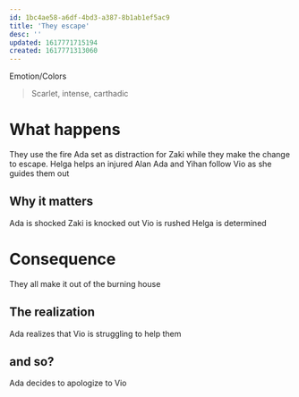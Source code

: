 ```yaml
---
id: 1bc4ae58-a6df-4bd3-a387-8b1ab1ef5ac9
title: 'They escape'
desc: ''
updated: 1617771715194
created: 1617771313060
---
```

Emotion/Colors
> Scarlet, intense, carthadic

# What happens
They use the fire Ada set as distraction for Zaki while they make the change to escape.
Helga helps an injured Alan
Ada and Yihan follow Vio as she guides them out

##  Why it matters
Ada is shocked
Zaki is knocked out
Vio is rushed
Helga is determined

# Consequence
They all make it out of the burning house

## The realization
Ada realizes that Vio is struggling to help them

## and so?
Ada decides to apologize to Vio
